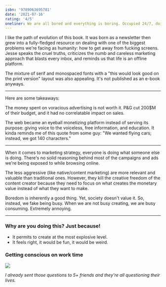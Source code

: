 ```yaml
---
isbn: '9789063695781'
date: '2021-07-16'
rating: '4/5'
oneliner: We are all bored and everything is boring. Occupied 24/7, doing nothing at all.
---
```


I like the path of evolution of this book. It was born as a newsletter then grew into a fully-fledged resource on dealing with one of the biggest problems we're facing as humanity: how to get away from fucking screens. Jesse speaks the cruel truths, criticizes the numb and careless marketing approach that blasts every inbox, and reminds us that life is an offline platform.

The mixture of serif and monospaced fonts with a "this would look good on the print version" layout was also appealing. It's not published as an e-book anyways.

---

Here are some takeaways:

The money spent on voracious advertising is not worth it. P&G cut 200$M of their budget, and it had no correlatable impact on sales.

The web became an eyeball monetizing platform instead of serving its purpose: giving voice to the voiceless, free information, and education. It kinda reminds me of this quote from some guy: "We wanted flying cars; instead, we got 140 characters."

---

When it comes to marketing strategy, everyone is doing what someone else is doing. There's no solid reasoning behind most of the campaigns and ads we're being exposed to while browsing online.

The less aggressive (like native/content marketing) are more relevant and valuable than traditional ones. However, they kill the creative freedom of the content creator because they need to focus on what creates the monetary value instead of what they want to make.

Boredom is inherently a good thing. Yet, society doesn't value it. So, instead, we fake being busy. When we are not busy creating, we are busy consuming. Extremely annoying.

---

### Why are you doing this? Just because!

- It permits to create at the most explosive level.
- It feels right, it would be fun, it would be weird.

### Getting conscious on work time

![](/images/books/offline-matters/getting-conscious-on-work-time.jpg)

_I already sent those questions to 5+ friends and they're all questioning their lives._

